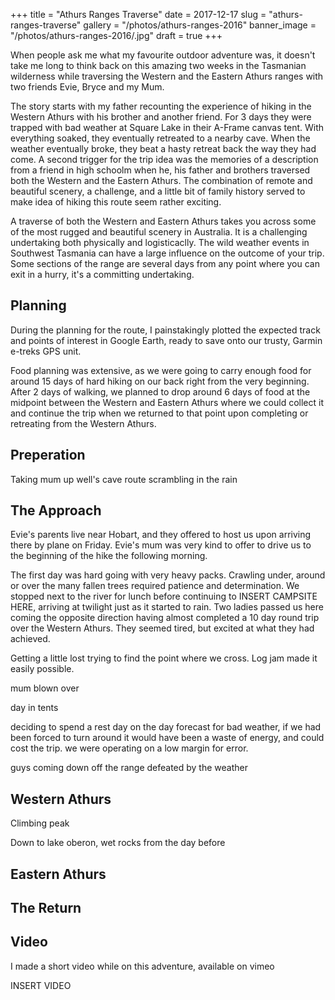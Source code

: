 +++
title = "Athurs Ranges Traverse"
date = 2017-12-17
slug = "athurs-ranges-traverse"
gallery = "/photos/athurs-ranges-2016"
banner_image = "/photos/athurs-ranges-2016/.jpg"
draft = true
+++

When people ask me what my favourite outdoor adventure was, it doesn't
take me long to think back on this amazing two weeks in the Tasmanian
wilderness while traversing the Western and the Eastern Athurs ranges
with two friends Evie, Bryce and my Mum.

The story starts with my father recounting the experience of hiking in
the Western Athurs with his brother and another friend. For 3 days they
were trapped with bad weather at Square Lake in their A-Frame canvas
tent. With everything soaked, they eventually retreated to a nearby
cave. When the weather eventually broke, they beat a hasty retreat back
the way they had come. A second trigger for the trip idea was the
memories of a description from a friend in high schoolm when he, his
father and brothers traversed both the Western and the Eastern Athurs.
The combination of remote and beautiful scenery, a challenge, and a
little bit of family history served to make idea of hiking this route
seem rather exciting.

A traverse of both the Western and Eastern Athurs takes you across some
of the most rugged and beautiful scenery in Australia. It is a
challenging undertaking both physically and logisticaclly. The wild
weather events in Southwest Tasmania can have a large influence on the
outcome of your trip. Some sections of the range are several days from
any point where you can exit in a hurry, it's a committing undertaking.

## Planning

During the planning for the route, I painstakingly plotted the expected
track and points of interest in Google Earth, ready to save onto our
trusty, Garmin e-treks GPS unit.

Food planning was extensive, as we were going to carry enough food for
around 15 days of hard hiking on our back right from the very beginning.
After 2 days of walking, we planned to drop around 6 days of food at the
midpoint between the Western and Eastern Athurs where we could collect
it and continue the trip when we returned to that point upon completing
or retreating from the Western Athurs.

## Preperation

Taking mum up well's cave route scrambling in the rain

## The Approach

Evie's parents live near Hobart, and they offered to host us upon
arriving there by plane on Friday. Evie's mum was very kind to offer
to drive us to the beginning of the hike the following morning.

The first day was hard going with very heavy packs. Crawling under,
around or over the many fallen trees required patience and
determination. We stopped next to the river for lunch before continuing
to INSERT CAMPSITE HERE, arriving at twilight just as it started to
rain. Two ladies passed us here coming the opposite direction having
almost completed a 10 day round trip over the Western Athurs. They
seemed tired, but excited at what they had achieved.

Getting a little lost trying to find the point where we cross. Log jam
made it easily possible.

mum blown over

day in tents

deciding to spend a rest day on the day forecast for bad weather, if we
had been forced to turn around it would have been a waste of energy, and
could cost the trip. we were operating on a low margin for error.

guys coming down off the range defeated by the weather

## Western Athurs

Climbing peak

Down to lake oberon, wet rocks from the day before

## Eastern Athurs

## The Return

## Video

I made a short video while on this adventure, available on vimeo

INSERT VIDEO
